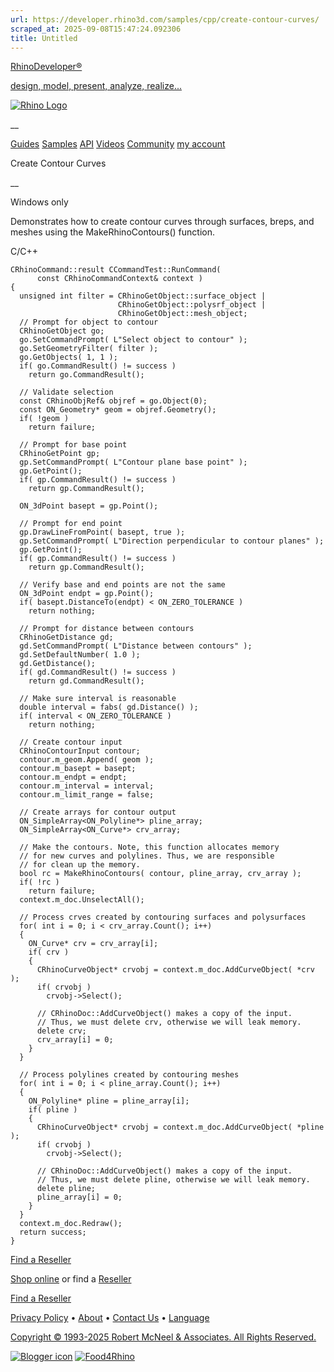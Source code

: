 ```yaml
---
url: https://developer.rhino3d.com/samples/cpp/create-contour-curves/
scraped_at: 2025-09-08T15:47:24.092306
title: Untitled
---
```


[RhinoDeveloper®](/)

[design, model, present, analyze, realize...](/)

[![Rhino Logo](https://developer.rhino3d.com/images/rhinodevlogo.png)](/)

__

[Guides](https://developer.rhino3d.com/guides)
[Samples](https://developer.rhino3d.com/samples)
[API](https://developer.rhino3d.com/api)
[Videos](https://developer.rhino3d.com/videos)
[Community](https://discourse.mcneel.com/c/rhino-developer) [my account
](https://www.rhino3d.com/my-account/ "Manage your account, licenses, and
teams")

Create Contour Curves

__

Windows only

Demonstrates how to create contour curves through surfaces, breps, and meshes
using the MakeRhinoContours() function.

C/C++

    
    
    CRhinoCommand::result CCommandTest::RunCommand(
          const CRhinoCommandContext& context )
    {
      unsigned int filter = CRhinoGetObject::surface_object |
                            CRhinoGetObject::polysrf_object |
                            CRhinoGetObject::mesh_object;
      // Prompt for object to contour
      CRhinoGetObject go;
      go.SetCommandPrompt( L"Select object to contour" );
      go.SetGeometryFilter( filter );
      go.GetObjects( 1, 1 );
      if( go.CommandResult() != success )
        return go.CommandResult();
    
      // Validate selection
      const CRhinoObjRef& objref = go.Object(0);
      const ON_Geometry* geom = objref.Geometry();
      if( !geom )
        return failure;
    
      // Prompt for base point
      CRhinoGetPoint gp;
      gp.SetCommandPrompt( L"Contour plane base point" );
      gp.GetPoint();
      if( gp.CommandResult() != success )
        return gp.CommandResult();
    
      ON_3dPoint basept = gp.Point();
    
      // Prompt for end point
      gp.DrawLineFromPoint( basept, true );
      gp.SetCommandPrompt( L"Direction perpendicular to contour planes" );
      gp.GetPoint();
      if( gp.CommandResult() != success )
        return gp.CommandResult();
    
      // Verify base and end points are not the same
      ON_3dPoint endpt = gp.Point();
      if( basept.DistanceTo(endpt) < ON_ZERO_TOLERANCE )
        return nothing;
    
      // Prompt for distance between contours
      CRhinoGetDistance gd;
      gd.SetCommandPrompt( L"Distance between contours" );
      gd.SetDefaultNumber( 1.0 );
      gd.GetDistance();
      if( gd.CommandResult() != success )
        return gd.CommandResult();
    
      // Make sure interval is reasonable
      double interval = fabs( gd.Distance() );
      if( interval < ON_ZERO_TOLERANCE )
        return nothing;
    
      // Create contour input
      CRhinoContourInput contour;
      contour.m_geom.Append( geom );
      contour.m_basept = basept;
      contour.m_endpt = endpt;
      contour.m_interval = interval;
      contour.m_limit_range = false;
    
      // Create arrays for contour output
      ON_SimpleArray<ON_Polyline*> pline_array;
      ON_SimpleArray<ON_Curve*> crv_array;
    
      // Make the contours. Note, this function allocates memory
      // for new curves and polylines. Thus, we are responsible
      // for clean up the memory.
      bool rc = MakeRhinoContours( contour, pline_array, crv_array );
      if( !rc )
        return failure;
      context.m_doc.UnselectAll();
    
      // Process crves created by contouring surfaces and polysurfaces
      for( int i = 0; i < crv_array.Count(); i++)
      {
        ON_Curve* crv = crv_array[i];
        if( crv )
        {
          CRhinoCurveObject* crvobj = context.m_doc.AddCurveObject( *crv );
          if( crvobj )
            crvobj->Select();
    
          // CRhinoDoc::AddCurveObject() makes a copy of the input.
          // Thus, we must delete crv, otherwise we will leak memory.
          delete crv;
          crv_array[i] = 0;
        }
      }
    
      // Process polylines created by contouring meshes
      for( int i = 0; i < pline_array.Count(); i++)
      {
        ON_Polyline* pline = pline_array[i];
        if( pline )
        {
          CRhinoCurveObject* crvobj = context.m_doc.AddCurveObject( *pline );
          if( crvobj )
            crvobj->Select();
    
          // CRhinoDoc::AddCurveObject() makes a copy of the input.
          // Thus, we must delete pline, otherwise we will leak memory.
          delete pline;
          pline_array[i] = 0;
        }
      }
      context.m_doc.Redraw();
      return success;
    }
    

  

[Find a Reseller](https://www.rhino3d.com/sales)

[Shop online](https://www.rhino3d.com/store) or find a
[Reseller](https://www.rhino3d.com/sales)

[Find a Reseller](https://www.rhino3d.com/sales)

[Privacy Policy](https://www.rhino3d.com/privacy) •
[About](https://www.rhino3d.com/mcneel/about) • [Contact
Us](https://www.rhino3d.com/mcneel/contact) • [
Language](https://www.rhino3d.com/language "Change to a different region or
language")

[Copyright © 1993-2025 Robert McNeel & Associates. All Rights
Reserved.](https://www.rhino3d.com/mcneel/about)

[](https://www.facebook.com/McNeelRhinoceros/)
[](https://twitter.com/bobmcneel) [](https://www.linkedin.com/groups/75313/)
[](https://www.youtube.com/user/RhinoGuide/videos) [](https://vimeo.com/rhino)
[![Blogger
icon](https://developer.rhino3d.com/images/blogger.svg)](http://blog.rhino3d.com/)
[![Food4Rhino](https://developer.rhino3d.com/images/f4r_icon_01.svg)](https://www.food4rhino.com)

